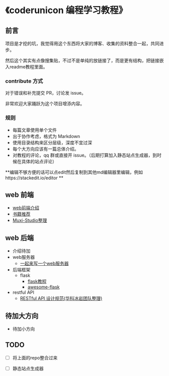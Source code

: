 # 《coderunicon 编程学习教程》

## 前言
项目是才挖的坑，我觉得用这个东西将大家的博客、收集的资料整合一起，共同进步。

然后这个其实有点像搜集贴，不过不是单纯的放链接了，而是更有结构，把链接嵌入readme教程里面。

### contribute 方式
对于错误和补充提交 PR，讨论发 issue。

非常欢迎大家踊跃为这个项目增添内容。

### 规则

- 每篇文章使用单个文件
- 出于协作考虑，格式为 Markdown
- 使用目录结构来区分层级，深度不宜过深
- 每个大方向应该有一篇总体介绍。
- 对教程的评论，qq 群或直接开 issue。（后期打算加入静态站点生成器，到时候在具体的站点评论）

**编辑不够方便的话可以点edit然后复制到其他md编辑器里编辑，例如https://stackedit.io/editor **

## web 前端

- [web前端介绍](https://github.com/SimplyY/web-front-end-learning-intro)
- [书籍推荐](https://github.com/Muxi-Studio/awesome_fe/blob/master/books.md)
- [Muxi-Studio整理](https://github.com/Muxi-Studio/awesome_fe/blob/master/README.md)

## web 后端

- 介绍待加
- web服务器
  - [一起来写一个web服务器](http://python.jobbole.com/81524/)
- 后端框架
  - flask
    - [flask教程](https://github.com/Muxi-Flask/Flask-Resources)
    - [awesome-flask](https://github.com/humiaozuzu/awesome-flask) 
- restful API
  - [RESTful API 设计规范(华科冰岩团队整理)]( https://github.com/BingyanStudio/share-and-standards/blob/master/RESTful-API-design-standards.md)

## 待加大方向
- 待加小方向

## TODO


- [ ] 将上面的repo整合过来

- [ ] 静态站点生成器

